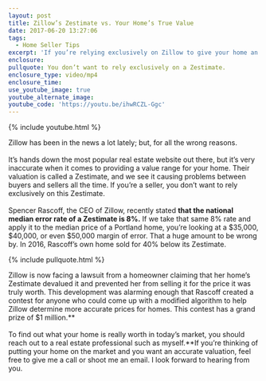```yaml
---
layout: post
title: Zillow’s Zestimate vs. Your Home’s True Value
date: 2017-06-20 13:27:06
tags:
  - Home Seller Tips
excerpt: 'If you’re relying exclusively on Zillow to give your home an accurate valuation, you might be making a big mistake. Here’s why.'
enclosure:
pullquote: You don’t want to rely exclusively on a Zestimate.
enclosure_type: video/mp4
enclosure_time:
use_youtube_image: true
youtube_alternate_image:
youtube_code: 'https://youtu.be/ihwRCZL-Ggc'
---
```



{% include youtube.html %}

Zillow has been in the news a lot lately; but, for all the wrong reasons.
<br>
<br>It’s hands down the most popular real estate website out there, but it’s very inaccurate when it comes to providing a value range for your home. Their valuation is called a Zestimate, and we see it causing problems between buyers and sellers all the time. If you’re a seller, you don’t want to rely exclusively on this Zestimate.
<br>
<br>Spencer Rascoff, the CEO of Zillow, recently stated **that the national median error rate of a Zestimate is 8%.** If we take that same 8% rate and apply it to the median price of a Portland home, you’re looking at a $35,000, $40,000, or even $50,000 margin of error. That a huge amount to be wrong by. In 2016, Rascoff’s own home sold for 40% below its Zestimate.

{% include pullquote.html %}

Zillow is now facing a lawsuit from a homeowner claiming that her home’s Zestimate devalued it and prevented her from selling it for the price it was truly worth. This development was alarming enough that Rascoff created a contest for anyone who could come up with a modified algorithm to help Zillow determine more accurate prices for homes. This contest has a grand prize of $1 million.**
<br>
<br>To find out what your home is really worth in today’s market, you should reach out to a real estate professional such as myself.**If you’re thinking of putting your home on the market and you want an accurate valuation, feel free to give me a call or shoot me an email. I look forward to hearing from you.